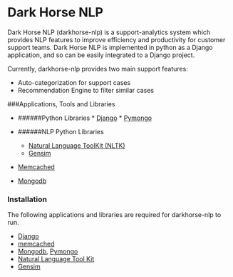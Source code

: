 Dark Horse NLP
==============

Dark Horse NLP (darkhorse-nlp)  is a support-analytics system which provides NLP features to improve efficiency and productivity for customer support teams. Dark Horse NLP is implemented in python as a Django application, and so can be easily integrated to a Django project.

Currently, darkhorse-nlp provides two main support features:

* Auto-categorization for support cases
* Recommendation Engine to filter similar cases

###Applications, Tools and Libraries

- ######Python Libraries
      * [Django](https://www.djangoproject.com/)
      * [Pymongo](http://api.mongodb.org/python/current/)
            
- ######NLP Python Libraries
  	*   [Natural Language ToolKit (NLTK)](http://www.nltk.org/)
    *	[Gensim](http://radimrehurek.com/gensim/)
- [Memcached](http://memcached.org/)
- [Mongodb](http://www.mongodb.org/)
    
        
### Installation
The following applications and libraries are required for darkhorse-nlp to run. 

*	[Django](https://docs.djangoproject.com/en/1.5/topics/install/)
*	[memcached](http://stackoverflow.com/questions/7636108/installing-memcached-for-a-django-project)
*   [Mongodb](http://docs.mongodb.org/manual/installation/), [Pymongo](http://api.mongodb.org/python/current/)
*   [Natural Language Tool Kit](http://www.nltk.org/install.html)
*   [Gensim](http://radimrehurek.com/gensim/install.html)



